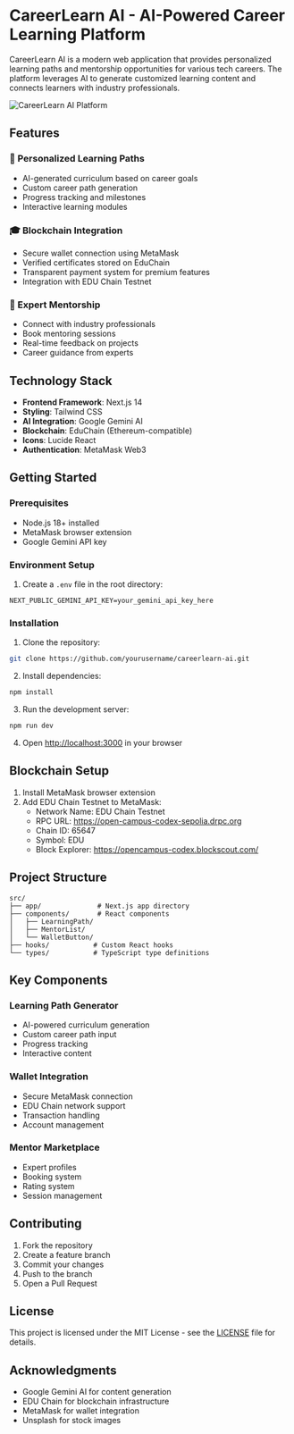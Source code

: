 # CareerLearn AI - AI-Powered Career Learning Platform

CareerLearn AI is a modern web application that provides personalized learning paths and mentorship opportunities for various tech careers. The platform leverages AI to generate customized learning content and connects learners with industry professionals.

![CareerLearn AI Platform](https://i.ibb.co/MP5cq1z/Get-Started-With-Tippy.png)

## Features

### 🎯 Personalized Learning Paths
- AI-generated curriculum based on career goals
- Custom career path generation
- Progress tracking and milestones
- Interactive learning modules

### 🎓 Blockchain Integration
- Secure wallet connection using MetaMask
- Verified certificates stored on EduChain
- Transparent payment system for premium features
- Integration with EDU Chain Testnet

### 👥 Expert Mentorship
- Connect with industry professionals
- Book mentoring sessions
- Real-time feedback on projects
- Career guidance from experts

## Technology Stack

- **Frontend Framework**: Next.js 14
- **Styling**: Tailwind CSS
- **AI Integration**: Google Gemini AI
- **Blockchain**: EduChain (Ethereum-compatible)
- **Icons**: Lucide React
- **Authentication**: MetaMask Web3

## Getting Started

### Prerequisites

- Node.js 18+ installed
- MetaMask browser extension
- Google Gemini API key

### Environment Setup

1. Create a `.env` file in the root directory:
```env
NEXT_PUBLIC_GEMINI_API_KEY=your_gemini_api_key_here
```

### Installation

1. Clone the repository:
```bash
git clone https://github.com/yourusername/careerlearn-ai.git
```

2. Install dependencies:
```bash
npm install
```

3. Run the development server:
```bash
npm run dev
```

4. Open [http://localhost:3000](http://localhost:3000) in your browser

## Blockchain Setup

1. Install MetaMask browser extension
2. Add EDU Chain Testnet to MetaMask:
   - Network Name: EDU Chain Testnet
   - RPC URL: https://open-campus-codex-sepolia.drpc.org
   - Chain ID: 65647
   - Symbol: EDU
   - Block Explorer: https://opencampus-codex.blockscout.com/

## Project Structure

```
src/
├── app/              # Next.js app directory
├── components/       # React components
│   ├── LearningPath/
│   ├── MentorList/
│   └── WalletButton/
├── hooks/           # Custom React hooks
└── types/           # TypeScript type definitions
```

## Key Components

### Learning Path Generator
- AI-powered curriculum generation
- Custom career path input
- Progress tracking
- Interactive content

### Wallet Integration
- Secure MetaMask connection
- EDU Chain network support
- Transaction handling
- Account management

### Mentor Marketplace
- Expert profiles
- Booking system
- Rating system
- Session management

## Contributing

1. Fork the repository
2. Create a feature branch
3. Commit your changes
4. Push to the branch
5. Open a Pull Request

## License

This project is licensed under the MIT License - see the [LICENSE](LICENSE) file for details.

## Acknowledgments

- Google Gemini AI for content generation
- EDU Chain for blockchain infrastructure
- MetaMask for wallet integration
- Unsplash for stock images